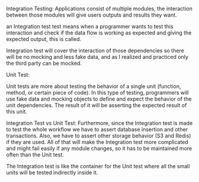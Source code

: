 Integration Testing:
Applications consist of multiple modules, the interaction between those modules will give users outputs and results they
want.

an Integration test test means when a programmer wants to test this interaction and check if the data flow is working as
expected and giving the expected output, this is called.

Integration test will cover the interaction of those dependencies so there will be no mocking and less fake data, and as
I realized and practiced only the third party can be mocked.

Unit Test:

Unit tests are more about testing the behavior of a single unit (function, method, or certain piece of code). In this
type of testing, programmers will use fake data and mocking objects to define and expect the behavior of the unit
dependencies. The result of it will be asserting the expected result of this unit.

Integration Test vs Unit Test:
Furthermore, since the Integration test is made to test the whole workflow we have to assert database insertion and
other transactions. Also, we have to assert other storage behavior (S3 and Redis) if they are used. All of that will
make the Integration test more complicated and might fail easily if any module changes, so it has to be maintained more
often than the Unit test.

The Integration test is like the container for the Unit test where all the small units will be tested indirectly inside
it.